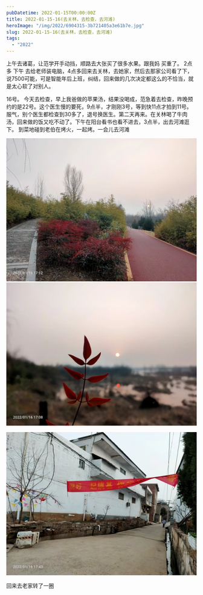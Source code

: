 ```yaml
---
pubDatetime: 2022-01-15T00:00:00Z
title: 2022-01-15-16(去关林，去检查，去河滩)
heroImage: "/img/2022/6904315-3b721405a3e61b7e.jpg"
slug: 2022-01-15-16(去关林，去检查，去河滩)
tags:
  - "2022"
---
```


上午去诸葛，让范学开手动挡，顺路去大张买了很多水果。跟我妈 买重了。 2点多 下午 去给老师装电脑，4点多回来去关林，去她家，然后去那家公司看了下，说7500可能，可是智能年后上班，纠结，回来做的几次决定都这么的不恰当，就是太心软了对别人。

16号。 今天去检查，早上我爸做的苹果汤，结果没喝成，范急着去检查，昨晚预约的是22号。这个医生慢的要死，9点半，才刚刚3号，等到快11点才拍到11号。服气，别个医生都检查到30多了，退号换医生。第二天再来。在关林喝了牛肉汤，回来做的饭又吃不动了。下午在阳台看书也看不进去，3点半，出去河滩逛下。 到菜地碰到老伯在烤火，一起烤。一会儿去河滩

![](../../../../public/img/2022/6904315-3b721405a3e61b7e.jpg)
![](../../../../public/img/2022/6904315-1b822c45559222da.jpg)

![](../../../../public/img/2022/6904315-46e7072c82b5421a.jpg)

回来去老家转了一圈
